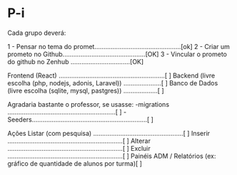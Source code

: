 # P-i

Cada grupo deverá: 

1 - Pensar no tema do promet................................................[ok]
2 - Criar um prometo no Github..............................................[OK]
3 - Vincular o prometo do github no Zenhub .................................[OK]

Frontend (React) ...........................................................[  ]
Backend (livre escolha (php, nodejs, adonis, Laravel)) .....................[  ]
Banco de Dados (livre escolha (sqlite, mysql, pastgres)) ...................[  ]

Agradaria bastante o professor, se usasse: 
    -migrations ............................................................[  ]
    -Seeders................................................................[  ]

Ações
    Listar (com pesquisa) ..................................................[  ]
    Inserir ................................................................[  ]
    Alterar ................................................................[  ]
    Excluir ................................................................[  ]
    Painéis ADM / Relatórios (ex: gráfico de quantidade de alunos por turma)[  ]
